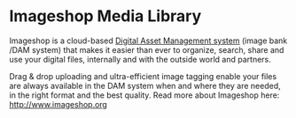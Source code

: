 # Imageshop Media Library

Imageshop is a cloud-based [Digital Asset Management system](http://www.imageshop.org) (image bank /DAM system) that makes it easier than ever to organize, search, share and use your digital files, internally and with the outside world and partners.

Drag & drop uploading and ultra-efficient image tagging enable your files are always available in the DAM system when and where they are needed, in the right format and the best quality. Read more about Imageshop here: http://www.imageshop.org
